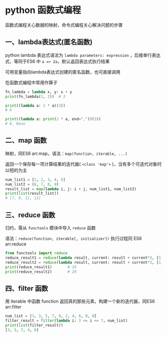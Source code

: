 # python 函数式编程

函数式编程关心数据的映射，命令式编程关心解决问题的步骤

## 一、lambda表达式(匿名函数)

python lambda 表达式语法为 `lambda parameters: expression` ，后接单行表达式，等同于ES6 中 `a => 2a`，默认返回表达式执行结果

可用变量指向lambda表达式创建的匿名函数，也可直接调用

在函数式编程中常用作算子

```python
fn_lambda = lambda x, y: x + y
print(fn_lambda(1, 2))	# 3

print((lambda a: 2 * a)(3))
# 6

print((lambda a: print(2 * a, end=","))(3))
# 6, None
```



## 二、map 函数

映射，同ES6 arr.map，语法：`map(function, iterable, ...)`

返回一个保存每一项计算结果的迭代器( `<class 'map'>` )，当有多个可迭代对象时以短的为主

```python
num_list1 = [1, 2, 3, 4, 5]
num_list2 = (6, 7, 8, 9)
result_list = map(lambda i, j: i + j, num_list1, num_list2)
print(list(result_list))
# [7, 9, 11, 13]
```



## 三、reduce 函数

归约，需从 `functools` 模块中导入 `reduce` 函数

语法：`reduce(function, iterable[, initializer])` 执行过程同 ES6 arr.reduce

```python
from functools import reduce
reduce_result1 = reduce(lambda result, current: result + current*2, [1, 2, 3, 4])
reduce_result2 = reduce(lambda result, current: result + current*2, [1, 2, 3, 4], 0)
print(reduce_result1)		# 19
print(reduce_result2)		# 20
```



## 四、filter 函数

用 iterable 中函数 function 返回真的那些元素，构建一个新的迭代器，同ES6 arr.filter

```python
num_list = [1, 3, 5, 7, 9, 2, 4, 6, 8, 0]
filter_result = filter(lambda i: 3 <= i <= 7, num_list) 
print(list(filter_result))
[3, 5, 7, 4, 6]
```

